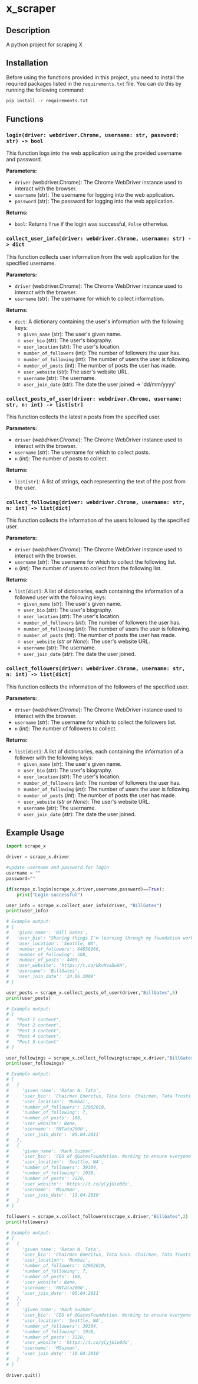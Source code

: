 # x_scraper

## Description
A python project for scraping X

## Installation

Before using the functions provided in this project, you need to install the required packages listed in the `requirements.txt` file. You can do this by running the following command:

```sh
pip install -r requirements.txt
```

## Functions

### `login(driver: webdriver.Chrome, username: str, password: str) -> bool`

This function logs into the web application using the provided username and password.

**Parameters:**
- `driver` (webdriver.Chrome): The Chrome WebDriver instance used to interact with the browser.
- `username` (str): The username for logging into the web application.
- `password` (str): The password for logging into the web application.

**Returns:**
- `bool`: Returns `True` if the login was successful, `False` otherwise.

### `collect_user_info(driver: webdriver.Chrome, username: str) -> dict`

This function collects user information from the web application for the specified username.

**Parameters:**
- `driver` (webdriver.Chrome): The Chrome WebDriver instance used to interact with the browser.
- `username` (str): The username for which to collect information.

**Returns:**
- `dict`: A dictionary containing the user's information with the following keys:
  - `given_name` (str): The user's given name.
  - `user_bio` (str): The user's biography.
  - `user_location` (str): The user's location.
  - `number_of_followers` (int): The number of followers the user has.
  - `number_of_following` (int): The number of users the user is following.
  - `number_of_posts` (int): The number of posts the user has made.
  - `user_website` (str): The user's website URL.
  - `username` (str): The username.
  - `user_join_date` (str): The date the user joined -> 'dd/mm/yyyy'

### `collect_posts_of_user(driver: webdriver.Chrome, username: str, n: int) -> list[str]`

This function collects the latest n posts from the specified user.

**Parameters:**
- `driver` (*webdriver.Chrome*): The Chrome WebDriver instance used to interact with the browser.
- `username` (*str*): The username for which to collect posts.
- `n` (*int*): The number of posts to collect.

**Returns:**
- `list[str]`: A list of strings, each representing the text of the post from the user.

### `collect_following(driver: webdriver.Chrome, username: str, n: int) -> list[dict]`

This function collects the information of the users followed by the specified user.

**Parameters:**
- `driver` (*webdriver.Chrome*): The Chrome WebDriver instance used to interact with the browser.
- `username` (*str*): The username for which to collect the following list.
- `n` (*int*): The number of users to collect from the following list.

**Returns:**
- `list[dict]`: A list of dictionaries, each containing the information of a followed user with the following keys:
  - `given_name` (*str*): The user's given name.
  - `user_bio` (*str*): The user's biography.
  - `user_location` (*str*): The user's location.
  - `number_of_followers` (*int*): The number of followers the user has.
  - `number_of_following` (*int*): The number of users the user is following.
  - `number_of_posts` (*int*): The number of posts the user has made.
  - `user_website` (*str or None*): The user's website URL.
  - `username` (*str*): The username.
  - `user_join_date` (*str*): The date the user joined.

### `collect_followers(driver: webdriver.Chrome, username: str, n: int) -> list[dict]`

This function collects the information of the followers of the specified user.

**Parameters:**
- `driver` (*webdriver.Chrome*): The Chrome WebDriver instance used to interact with the browser.
- `username` (*str*): The username for which to collect the followers list.
- `n` (*int*): The number of followers to collect.

**Returns:**
- `list[dict]`: A list of dictionaries, each containing the information of a follower with the following keys:
  - `given_name` (*str*): The user's given name.
  - `user_bio` (*str*): The user's biography.
  - `user_location` (*str*): The user's location.
  - `number_of_followers` (*int*): The number of followers the user has.
  - `number_of_following` (*int*): The number of users the user is following.
  - `number_of_posts` (*int*): The number of posts the user has made.
  - `user_website` (*str or None*): The user's website URL.
  - `username` (*str*): The username.
  - `user_join_date` (*str*): The date the user joined.


## Example Usage

```python
import scrape_x 

driver = scrape_x.driver

#update username and password for login
username = ""
password=""

if(scrape_x.login(scrape_x.driver,username,password)==True):
    print("Login successful")

user_info = scrape_x.collect_user_info(driver, "BillGates")
print(user_info)

# Example output:
# {
#   'given_name': 'Bill Gates',
#   'user_bio': "Sharing things I'm learning through my foundation work and other interests.",
#   'user_location': 'Seattle, WA',
#   'number_of_followers': 64656966,
#   'number_of_following': 588,
#   'number_of_posts': 4469,
#   'user_website': 'https://t.co/UkvHzxDwkH',
#   'username': 'BillGates',
#   'user_join_date': '24.06.2009'
# }

user_posts = scrape_x.collect_posts_of_user(driver,"BillGates",5)
print(user_posts)

# Example output:
# [
#   "Post 1 content",
#   "Post 2 content",
#   "Post 3 content",
#   "Post 4 content",
#   "Post 5 content"
# ]

user_followings = scrape_x.collect_following(scrape_x.driver,"BillGates",2)
print(user_followings)

# Example output:
# [
#   {
#     'given_name': 'Ratan N. Tata',
#     'user_bio': 'Chairman Emeritus, Tata Sons. Chairman, Tata Trusts',
#     'user_location': 'Mumbai',
#     'number_of_followers': 12962010,
#     'number_of_following': 7,
#     'number_of_posts': 188,
#     'user_website': None,
#     'username': 'RNTata2000',
#     'user_join_date': '05.04.2011'
#   },
#   {
#     'given_name': 'Mark Suzman',
#     'user_bio': 'CEO of @GatesFoundation. Working to ensure everyone can live a healthy life & reach their full potential. Father, husband, optimist.',
#     'user_location': 'Seattle, WA',
#     'number_of_followers': 39304,
#     'number_of_following': 1038,
#     'number_of_posts': 3220,
#     'user_website': 'https://t.co/yCyjUie0do',
#     'username': 'MSuzman',
#     'user_join_date': '19.04.2010'
#   }
# ]

followers = scrape_x.collect_followers(scrape_x.driver,"BillGates",2)
print(followers)

# Example output:
# [
#   {
#     'given_name': 'Ratan N. Tata',
#     'user_bio': 'Chairman Emeritus, Tata Sons. Chairman, Tata Trusts',
#     'user_location': 'Mumbai',
#     'number_of_followers': 12962010,
#     'number_of_following': 7,
#     'number_of_posts': 188,
#     'user_website': None,
#     'username': 'RNTata2000',
#     'user_join_date': '05.04.2011'
#   },
#   {
#     'given_name': 'Mark Suzman',
#     'user_bio': 'CEO of @GatesFoundation. Working to ensure everyone can live a healthy life & reach their full potential. Father, husband, optimist.',
#     'user_location': 'Seattle, WA',
#     'number_of_followers': 39304,
#     'number_of_following': 1038,
#     'number_of_posts': 3220,
#     'user_website': 'https://t.co/yCyjUie0do',
#     'username': 'MSuzman',
#     'user_join_date': '19.04.2010'
#   }
# ]

driver.quit()

```